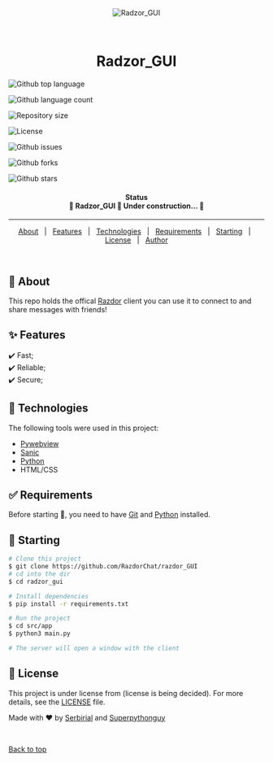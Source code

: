 <div align="center" id="top">
  <img src="./.github/app.gif" alt="Radzor_GUI" />

  &#xa0;

  <!-- <a href="https://radzor_gui.netlify.app">Demo</a> -->
</div>

<h1 align="center">Radzor_GUI</h1>

<p align="left">
  <img alt="Github top language" src="https://img.shields.io/github/languages/top/RazdorChat/razdor_GUI?color=56BEB8"/><br/>

  <img alt="Github language count" src="https://img.shields.io/github/languages/count/RazdorChat/razdor_GUI?color=56BEB8"/><br/>

  <img alt="Repository size" src="https://img.shields.io/github/repo-size/RazdorChat/razdor_GUI?color=56BEB8"/><br/>

  <img alt="License" src="https://img.shields.io/github/license/RazdorChat/razdor_GUI?color=56BEB8"><br/>

  <img alt="Github issues" src="https://img.shields.io/github/issues/RazdorChat/razdor_GUI?color=56BEB8"/><br/>

  <img alt="Github forks" src="https://img.shields.io/github/forks/RazdorChat/razdor_GUI?color=56BEB8"/><br/>

  <img alt="Github stars" src="https://img.shields.io/github/stars/RazdorChat/razdor_GUI?color=56BEB8"/><br/>
</p>

<h4 align="center">
    Status<br/>
	🚧  Radzor_GUI 🚀 Under construction...  🚧
</h4>

<hr>

<p align="center">
  <a href="#dart-about">About</a> &#xa0; | &#xa0;
  <a href="#sparkles-features">Features</a> &#xa0; | &#xa0;
  <a href="#rocket-technologies">Technologies</a> &#xa0; | &#xa0;
  <a href="#white_check_mark-requirements">Requirements</a> &#xa0; | &#xa0;
  <a href="#checkered_flag-starting">Starting</a> &#xa0; | &#xa0;
  <a href="#memo-license">License</a> &#xa0; | &#xa0;
  <a href="https://github.com/RazdorChat" target="_blank">Author</a>
</p>

<br>

## :dart: About ##

This repo holds the offical <a href="https://razdor.chat">Razdor</a> client you can use it to connect to and share
messages with friends!

## :sparkles: Features ##

:heavy_check_mark: Fast;\
:heavy_check_mark: Reliable;\
:heavy_check_mark: Secure;

## :rocket: Technologies ##

The following tools were used in this project:

- [Pywebview](https://pywebview.flowrl.com/)
- [Sanic](https://sanic.dev/en/)
- [Python](https://python.org/)
- HTML/CSS

## :white_check_mark: Requirements ##

Before starting :checkered_flag:, you need to have [Git](https://git-scm.com) and [Python](https://python.org/) installed.

## :checkered_flag: Starting ##

```bash
# Clone this project
$ git clone https://github.com/RazdorChat/razdor_GUI
# cd into the dir
$ cd radzor_gui

# Install dependencies
$ pip install -r requirements.txt

# Run the project
$ cd src/app
$ python3 main.py

# The server will open a window with the client
```

## :memo: License ##

This project is under license from (license is being decided). For more details, see the [LICENSE](LICENSE.md) file.


Made with :heart: by <a href="https://github.com/Serbirial" target="_blank">Serbirial</a> and <a href="https://github.com/Superpythonguy" target="_blank">Superpythonguy</a>

&#xa0;

<a href="#top">Back to top</a>
